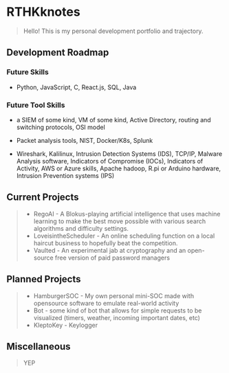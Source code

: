 # RTHKknotes

> Hello! This is my personal development portfolio and trajectory.

## Development Roadmap

### Future Skills

* Python, JavaScript, C, React.js, SQL, Java

### Future Tool Skills

* a SIEM of some kind, VM of some kind, Active Directory, routing and switching protocols, OSI model

* Packet analysis tools, NIST, Docker/K8s, Splunk

* Wireshark, Kalilinux, Intrusion Detection Systems (IDS), TCP/IP, Malware Analysis software, Indicators of Compromise (IOCs), Indicators of Activity, AWS or Azure skills, Apache hadoop, R.pi or Arduino hardware, Intrusion Prevention systems (IPS)

## Current Projects

> * RegoAI - A Blokus-playing artificial intelligence that uses machine learning to make the best move possible with various search algorithms and difficulty settings.
> * LoveisintheScheduler - An online scheduling function on a local haircut business to hopefully beat the competition.
> * Vaulted - An experimental jab at cryptography and an open-source free version of paid password managers

## Planned Projects

> * HamburgerSOC - My own personal mini-SOC made with opensource software to emulate real-world activity
> * Bot - some kind of bot that allows for simple requests to be visualized (timers, weather, incoming important dates, etc)
> * KleptoKey - Keylogger

## Miscellaneous

> YEP
